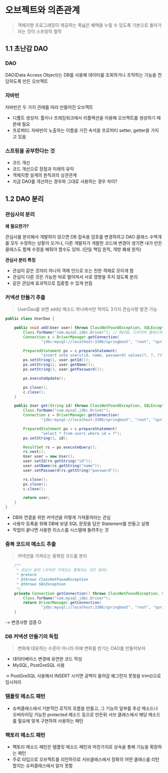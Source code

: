 # 오브젝트와 의존관계

> 객체지향 프로그래밍이 제공하는 폭넓은 혜택을 누릴 수 있도록 기본으로 돌아가자는 것이 스프링의 철학

## 1.1 초난감 DAO

### DAO

DAO(Data Access Object)는 DB를 사용해 데이터를 조회하거나 조작하는 기능을 전담하도록 만든 오브젝트

### 자바빈

자바빈은 두 가지 관례를 따라 만들어진 오브젝트

- 디폴트 생성자: 툴이나 프레임워크에서 리플렉션을 이용해 오브젝트를 생성하기 때문에 필요
- 프로퍼티: 자바빈이 노출하는 이름을 가진 속석을 프로퍼티 setter, getter을 가지고 있음

### 스프링을 공부한다는 것

- 코드 개선
- 코드 개선으로 장점과 미래의 유익
- 객체지향 설계의 원칙과의 상관관계
- 지금 DAO를 개선하는 경우와 그대로 사용하는 경우 차이?

## 1.2 DAO 분리

### 관심사의 분리

**왜 필요한가?**

관심사를 분리해서 개발하지 않으면 DB 접속용 암호를 변경하려고 DAO 클래스 수백개를 모두 수정하는 상황이 오거나, 다른 개발자가 개발한 코드에 변경이 생기면 내가 만든 클래스도 함께 수정을 해줘야 할수도 있따. (단일 책임 원칙, 개방 폐쇄 원칙)

**관심사 분리 특징**

- 관심이 같은 것끼리 하나의 객체 안으로 또는 친한 객체로 모이게 함
- 관심이 다른 것은 가능한 따로 떨어져서 서로 영향을 주지 않도록 분리
- 같은 관심에 효과적으로 집중할 수 있게 만듬

### 커넥션 만들기 추출

> UserDao를 보면 add() 메소드 하나에서만 적어도 3가지 관심사항 발견 가능

```java
public class UserDao {

    public void add(User user) throws ClassNotFoundException, SQLException {
        Class.forName("com.mysql.jdbc.Driver"); // MySQL 드라이버 클래스의 정보를 얻어옴
        Connection c = DriverManager.getConnection(
                "jdbc:mysql://localhost:3306/springboot", "root", "springtest"); // 커넥션 정보 가져옴

        PreparedStatement ps = c.prepareStatement(
                "insert into users(id, name, password) values(?, ?, ?)");
        ps.setString(1, user.getId());
        ps.setString(2, user.getName());
        ps.setString(3, user.getPassword());

        ps.executeUpdate();

        ps.close();
        c.close();
    }

    public User get(String id) throws ClassNotFoundException, SQLException {
        Class.forName("com.mysql.jdbc.Driver");
        Connection c = DriverManager.getConnection(
                "jdbc:mysql://localhost:3306/springboot", "root", "springtest");

        PreparedStatement ps = c.prepareStatement(
                "select * from users where id = ?");
        ps.setString(1, id);

        ResultSet rs = ps.executeQuery();
        rs.next();
        User user = new User();
        user.setId(rs.getString("id"));
        user.setName(rs.getString("name"));
        user.setPassword(rs.getString("password"));

        rs.close();
        ps.close();
        c.close();

        return user;
    }
}
```

- DB와 연결을 위한 커넥션을 어떻게 가져올까라는 관심
- 사용자 등록을 위해 DB에 보낼 SQL 문장을 담은 Statement를 만들고 실행
- 작업이 끝나면 사용한 리소스를 시스템에 돌려주는 것

### 중복 코드의 메소드 추출

> 커넥션을 가져오는 중복된 코드를 분리

```java
    /**
     * 관심사 분리 (커넥션 가져오는 중복되는 코드 분리)
     * @return
     * @throws ClassNotFoundException
     * @throws SQLException
     */
    private Connection getConnection() throws ClassNotFoundException, SQLException {
        Class.forName("com.mysql.jdbc.Driver");
        return DriverManager.getConnection(
                "jdbc:mysql://localhost:3306/springboot", "root", "springtest");
    }
```

-> 변경사항 검증 O

### DB 커넥션 만들기의 독립

> 변화에 대응하는 수준이 아니라 아예 변화를 반기는 DAO를 만들어보자

- 데이터베이스 변경에 유연한 코드 작성
- MySQL, PostGreSQL 사용

-> PostGreSQL 사용해서 INSERT 시키면 공백이 들어감 왜그런지 못찾음 trim()으로 임시처리

### 템플릿 메소드 패턴

- 슈퍼클래스에서 기본적인 로직의 흐름을 만들고, 그 기능의 일부를 추상 메소드나 오버라이딩 가능한 protected 메소드 등으로 만든뒤 서브 클래스에서 해당 메소드를 필요에 맞게 구현하여 사용하는 패턴

### 팩토리 메소드 패턴

- 팩토리 메소드 패턴은 템플릿 메소드 패턴과 마찬가지로 상속을 통해 기능을 확장하는 패턴
- 주로 타입으로 오브젝트를 리턴하므로 서브클래스에서 정확히 어떤 클래스를 리턴할지는 슈퍼클래스에서 알지 못함